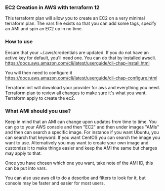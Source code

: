 ### EC2 Creation in AWS with terraform 12

This terraform plan will allow you to create an EC2 on a very minimal terraform plan.
The vars file exists so that you can add some tags, specify an AMI and spin an EC2 up in no time.

### How to use

Ensure that your ~/.aws/credentials are updated.  If you do not have an active key for default, you'll need one.
You can do that by installed awscli.  
https://docs.aws.amazon.com/cli/latest/userguide/cli-chap-install.html

You will then need to configure it
https://docs.aws.amazon.com/cli/latest/userguide/cli-chap-configure.html

Terraform init will download your provider for aws and everything you need.
Terraform plan to review all changes to make sure it's what you want.
Terraform apply to create the ec2.

### What AMI should you use?
Keep in mind that an AMI can change upon updates from time to time.
You can go to your AWS console and then "EC2" and then under images "AMIs" and then can search a specific image.
For instance if you want Ubuntu, you can search that keyword.  If you want CentOS you can search the image you want to use.
Alternatively you may want to create your own image and customize it to make things easier and keep the AMI the same
but charges may apply to that.

Once you have chosen which one you want, take note of the AMI ID, this can be put into vars.

You can also use aws cli to do a describe and filters to look for it, but console may be faster and easier for most users.